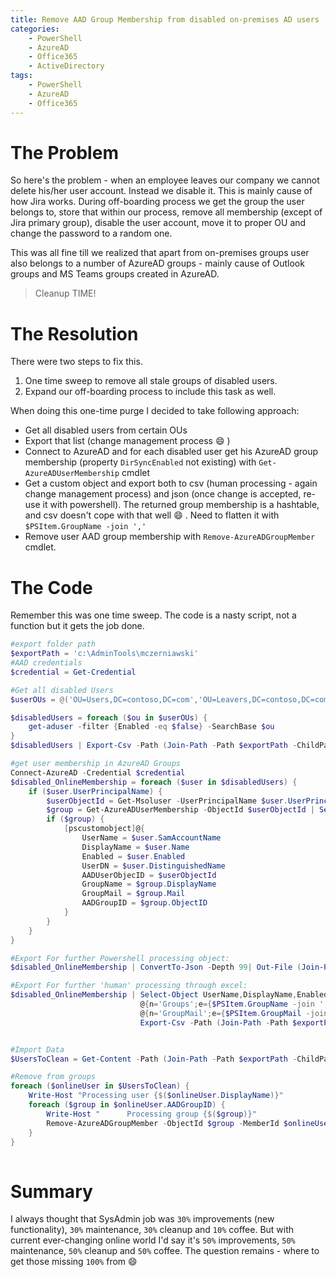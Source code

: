 ```yaml
---
title: Remove AAD Group Membership from disabled on-premises AD users
categories:
    - PowerShell
    - AzureAD
    - Office365
    - ActiveDirectory
tags:
    - PowerShell
    - AzureAD
    - Office365
---
```


# The Problem

So here's the problem - when an employee leaves our company we cannot delete his/her user account. Instead we disable it. This is mainly cause of how Jira works. During off-boarding process we get the group the user belongs to, store that within our process, remove all membership (except of Jira primary group), disable the user account, move it to proper OU and change the password to a random one.

This was all fine till we realized that apart from on-premises groups user also belongs to a number of AzureAD groups - mainly cause of Outlook groups and MS Teams groups created in AzureAD. 

> Cleanup TIME!

# The Resolution

There were two steps to fix this. 
1. One time sweep to remove all stale groups of disabled users.
2. Expand our off-boarding process to include this task as well.

When doing this one-time purge I decided to take following approach:

- Get all disabled users from certain OUs
- Export that list (change management process :smile: )
- Connect to AzureAD and for each disabled user get his AzureAD group membership (property `DirSyncEnabled` not existing) with `Get-AzureADUserMembership` cmdlet
- Get a custom object and export both to csv (human processing - again change management process) and json (once change is accepted, re-use it with powershell). The returned group membership is a hashtable, and csv doesn't cope with that well :smile: . Need to flatten it with `$PSItem.GroupName -join ','`
- Remove user AAD group membership with `Remove-AzureADGroupMember` cmdlet.

# The Code

Remember this was one time sweep. The code is a nasty script, not a function but it gets the job done.

```powershell
#export folder path
$exportPath = 'c:\AdminTools\mczerniawski'
#AAD credentials
$credential = Get-Credential

#Get all disabled Users
$userOUs = @('OU=Users,DC=contoso,DC=com','OU=Leavers,DC=contoso,DC=com')

$disabledUsers = foreach ($ou in $userOUs) {
    get-aduser -filter {Enabled -eq $false} -SearchBase $ou
} 
$disabledUsers | Export-Csv -Path (Join-Path -Path $exportPath -ChildPath 'disabled_users.csv') -NoTypeInformation

#get user membership in AzureAD Groups
Connect-AzureAD -Credential $credential
$disabled_OnlineMembership = foreach ($user in $disabledUsers) {
    if ($user.UserPrincipalName) {
        $userObjectId = Get-Msoluser -UserPrincipalName $user.UserPrincipalName | Select-Object -ExpandProperty ObjectId
        $group = Get-AzureADUserMembership -ObjectId $userObjectId | Select-Object * | Where-Object {-not ($PSItem.DirSyncEnabled)}
        if ($group) {
            [pscustomobject]@{
                UserName = $user.SamAccountName
                DisplayName = $user.Name
                Enabled = $user.Enabled
                UserDN = $user.DistinguishedName
                AADUserObjecID = $userObjectId
                GroupName = $group.DisplayName
                GroupMail = $group.Mail
                AADGroupID = $group.ObjectID
            }
        }
    }
}

#Export For further Powershell processing object:
$disabled_OnlineMembership | ConvertTo-Json -Depth 99| Out-File (Join-Path -Path $exportPath -ChildPath 'disabled_onlineMembership.json')

#Export For further 'human' processing through excel:
$disabled_OnlineMembership | Select-Object UserName,DisplayName,Enabled,UserDN,AADUserObjectID,
                             @{n='Groups';e={$PSItem.GroupName -join ','}},
                             @{n='GroupMail';e={$PSItem.GroupMail -join ','}} |
                             Export-Csv -Path (Join-Path -Path $exportPath -ChildPath 'disabled_onlineMembership.csv') -NoTypeInformation 


#Import Data
$UsersToClean = Get-Content -Path (Join-Path -Path $exportPath -ChildPath 'disabled_onlineMembership.json') -RAW | ConvertFrom-Json 

#Remove from groups
foreach ($onlineUser in $UsersToClean) {
    Write-Host "Processing user {$($onlineUser.DisplayName)}"
    foreach ($group in $onlineUser.AADGroupID) {
        Write-Host "      Processing group {$($group)}"
        Remove-AzureADGroupMember -ObjectId $group -MemberId $onlineUser.AADUserObjectID
    }
}
   
```

# Summary

I always thought that SysAdmin job was `30%` improvements (new functionality), `30%` maintenance, `30%` cleanup and `10%` coffee. But with current ever-changing online world I'd say it's `50%` improvements, `50%` maintenance, `50%` cleanup and `50%` coffee. The question remains - where to get those missing `100%` from :smile:
